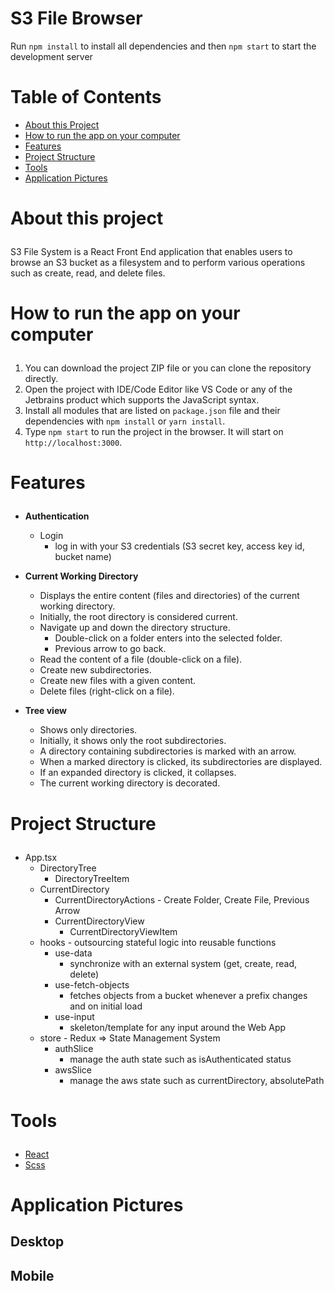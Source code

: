 # S3 File Browser

Run `npm install` to install all dependencies and then `npm start` to start the development server

# Table of Contents
- <a href="#about">About this Project</a>
- <a href="#how-to-run">How to run the app on your computer</a>
- <a href="#features">Features</a>
- <a href="#project-structure">Project Structure</a>
- <a href="#tools">Tools</a>
- <a href="#application-pictures">Application Pictures</a>

# <p id="about">About this project</p>

S3 File System is a React Front End application that enables users to browse an S3 bucket as a filesystem and to perform various operations such as create, read, and delete files.

# <p id="how-to-run">How to run the app on your computer</p>

1. You can download the project ZIP file or you can clone the repository directly.
2. Open the project with IDE/Code Editor like VS Code or any of the Jetbrains product which supports the JavaScript syntax.
3. Install all modules that are listed on `package.json` file and their dependencies with `npm install` or `yarn install`.
4. Type `npm start` to run the project in the browser. It will start on `http://localhost:3000`.


# <p id="features">Features</p>

- <strong>Authentication</strong>
    - Login
        - log in with your S3 credentials (S3 secret key, access key id, bucket name)

- <strong>Current Working Directory</strong>
    - Displays the entire content (files and directories) of the current working directory.
    - Initially, the root directory is considered current.
    - Navigate up and down the directory structure.
      - Double-click on a folder enters into the selected folder.
      - Previous arrow to go back.
    - Read the content of a file (double-click on a file).
    - Create new subdirectories.
    - Create new files with a given content.
    - Delete files (right-click on a file).

- <strong>Tree view</strong>
    - Shows only directories.
    - Initially, it shows only the root subdirectories.
    - A directory containing subdirectories is marked with an arrow.
    - When a marked directory is clicked, its subdirectories are displayed.
    - If an expanded directory is clicked, it collapses.
    - The current working directory is decorated.

# <p id="project-structure">Project Structure</p>
- App.tsx
    - DirectoryTree
        - DirectoryTreeItem
    - CurrentDirectory
        - CurrentDirectoryActions - Create Folder, Create File, Previous Arrow
        - CurrentDirectoryView
          - CurrentDirectoryViewItem
    - hooks - outsourcing stateful logic into reusable functions
        - use-data
            - synchronize with an external system (get, create, read, delete)
        - use-fetch-objects
            - fetches objects from a bucket whenever a prefix changes and on initial load
        - use-input
            - skeleton/template for any input around the Web App
    - store - Redux => State Management System
        - authSlice
            - manage the auth state such as isAuthenticated status
        - awsSlice
            - manage the aws state such as currentDirectory, absolutePath

# <p id="tools">Tools</p>

- <a href="https://react.dev/">React</a>
- <a href="https://sass-lang.com/">Scss</a>

# <p id="application-pictures">Application Pictures</p>

## Desktop

## Mobile
